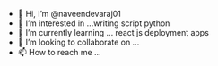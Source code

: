 - 👋 Hi, I’m @naveendevaraj01
- 👀 I’m interested in ...writing script python
- 🌱 I’m currently learning ... react js deployment apps
- 💞️ I’m looking to collaborate on ...
- 📫 How to reach me ...

<!---
naveendevaraj01/naveendevaraj01 is a ✨ special ✨ repository because its `README.md` (this file) appears on your GitHub profile.
You can click the Preview link to take a look at your changes.
--->
